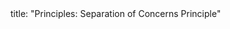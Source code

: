 <frontmatter>
title: "Principles: Separation of Concerns Principle"
</frontmatter>

<include src="navbar.md" boilerplate />

<include src="unit-inPage-asFlat.md" boilerplate />